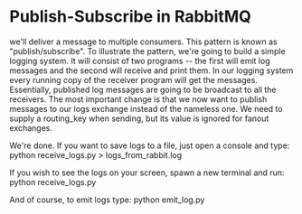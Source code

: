 # Publish-Subscribe in RabbitMQ
we'll deliver a message to multiple consumers. This pattern is known as "publish/subscribe".
To illustrate the pattern, we're going to build a simple logging system. It will consist of two programs -- the first will emit log messages and the second will receive and print them.
In our logging system every running copy of the receiver program will get the messages.
Essentially, published log messages are going to be broadcast to all the receivers.
The most important change is that we now want to publish messages to our logs exchange instead of the nameless one. We need to supply a routing_key when sending, but its value is ignored for fanout exchanges.

We're done. If you want to save logs to a file, just open a console and type:
python receive_logs.py > logs_from_rabbit.log

If you wish to see the logs on your screen, spawn a new terminal and run:
python receive_logs.py

And of course, to emit logs type:
python emit_log.py
